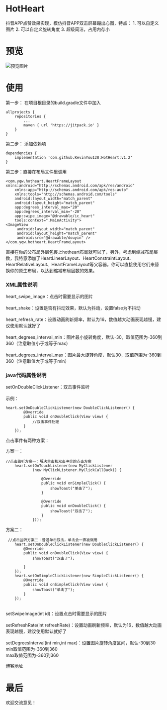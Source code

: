 # HotHeart
抖音APP点赞效果实现，模仿抖音APP双击屏幕蹦出心图，特点：   1. 可以自定义图片   2. 可以自定义旋转角度   3. 超级简洁，占用内存小
# 预览
![预览图片](https://github.com/KevinYou128/HotHeart/blob/master/app/src/main/res/drawable/douyin2.gif)
# 使用
 第一步：
 在项目根目录的build.gradle文件中加入

	allprojects {
		repositories {
			...
			maven { url 'https://jitpack.io' }
		}
	}
  
 第二步：
 添加依赖项

	dependencies {
		implementation 'com.github.KevinYou128:HotHeart:v1.2'
	}
第三步：直接在布局文件里调用

    <com.yqw.hotheart.HeartFrameLayout xmlns:android="http://schemas.android.com/apk/res/android"
    	xmlns:app="http://schemas.android.com/apk/res-auto"
    	xmlns:tools="http://schemas.android.com/tools"
    	android:layout_width="match_parent"
    	android:layout_height="match_parent"
    	app:degrees_interval_max="20"
    	app:degrees_interval_min="-20"
    	app:swipe_image="@drawable/ic_heart"
    	tools:context=".MainActivity">
    <ImageView
         android:layout_width="match_parent"
         android:layout_height="match_parent"
         android:src="@drawable/douyin" />
    </com.yqw.hotheart.HeartFrameLayout>
直接在你的父布局外层包裹上hotheart布局就可以了，另外，考虑到缩减布局层数，我特意添加了HeartLinearLayout、HeartConstraintLayout、HeartRelativeLayout、HeartFrameLayout等父容器，你可以直接使用它们来替换你的原生布局，以达到缩减布局层数的效果。

<h3>XML属性说明</h3>

<p> heart_swipe_image：点击时需要显示的图片<br />
 <br />
 heart_shake：设置是否有抖动效果，默认为抖动，设置false为不抖动<br />
 <br />
 heart_refresh_rate：设置动画刷新频率，默认为16，数值越大动画表现越慢，建议使用默认就好了<br />
 <br />
 heart_degrees_interval_min：图片最小旋转角度，默认-30，取值范围为-360到360（注意取值小于或等于max）<br />
 <br />
 heart_degrees_interval_max：图片最大旋转角度，默认30，取值范围为-360到360（注意取值大于或等于min）</p>
<h3>java代码属性说明</h3>

<p> setOnDoubleClickListener：双击事件监听<br />
<br />
 示例：
		
	heart.setOnDoubleClickListener(new DoubleClickListener() {
            @Override
            public void onDoubleClick(View view) {
                //双击事件处理
            }
        });
	
 点击事件有两种方案：
 
 方案一：
 
    //点击监听方案一：解决单击和双击冲突的点击方案
        heart.setOnTouchListener(new MyClickListener
                (new MyClickListener.MyClickCallBack() {

                    @Override
                    public void onSimpleClick() {
                        showToast("单击了");
                    }

                    @Override
                    public void onDoubleClick() {
                        showToast("双击了");
                    }
                }));
 方案二：

     //点击监听方案二：普通单击双击，单击会一直被调用
        heart.setOnDoubleClickListener(new DoubleClickListener() {
            @Override
            public void onDoubleClick(View view) {
                showToast("双击了");

            }
        });
        heart.setOnSimpleClickListener(new SimpleClickListener() {
            @Override
            public void onSimpleClick(View view) {
                showToast("单击了");
            }
        });
 <br />
 setSwipeImage(int id)：设置点击时需要显示的图片<br />
 <br />
 setRefreshRate(int refreshRate)：设置动画刷新频率，默认为16，数值越大动画表现越慢，建议使用默认就好了<br />
 <br />
 setDegreesInterval(int min,int max)：设置图片旋转角度区间，默认-30到30<br />
min取值范围为-360到360<br />
max取值范围为-360到360</p>

[博客地址](https://blog.csdn.net/you943047219/article/details/89239562)
 # 最后
 欢迎交流意见！
